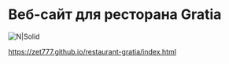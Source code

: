 # Веб-сайт для ресторана Gratia
![N|Solid](https://zet777.github.io/restaurant-gratia/img/dishes.jpg)

https://zet777.github.io/restaurant-gratia/index.html
